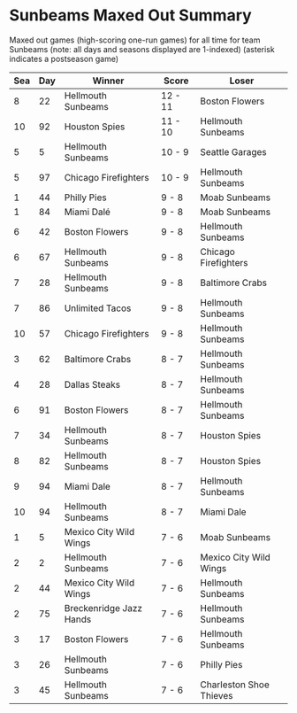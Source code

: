 # Sunbeams Maxed Out Summary



Maxed out games (high-scoring one-run games) for all time for team Sunbeams (note: all days and seasons displayed are 1-indexed) (asterisk indicates a postseason game)


| Sea | Day | Winner | Score | Loser | 
| ------ |------ |------ |------ |------ |
| 8 | 22 | Hellmouth Sunbeams | 12 - 11 | Boston Flowers | 
| 10 | 92 | Houston Spies | 11 - 10 | Hellmouth Sunbeams | 
| 5 | 5 | Hellmouth Sunbeams | 10 - 9 | Seattle Garages | 
| 5 | 97 | Chicago Firefighters | 10 - 9 | Hellmouth Sunbeams | 
| 1 | 44 | Philly Pies | 9 - 8 | Moab Sunbeams | 
| 1 | 84 | Miami Dalé | 9 - 8 | Moab Sunbeams | 
| 6 | 42 | Boston Flowers | 9 - 8 | Hellmouth Sunbeams | 
| 6 | 67 | Hellmouth Sunbeams | 9 - 8 | Chicago Firefighters | 
| 7 | 28 | Hellmouth Sunbeams | 9 - 8 | Baltimore Crabs | 
| 7 | 86 | Unlimited Tacos | 9 - 8 | Hellmouth Sunbeams | 
| 10 | 57 | Chicago Firefighters | 9 - 8 | Hellmouth Sunbeams | 
| 3 | 62 | Baltimore Crabs | 8 - 7 | Hellmouth Sunbeams | 
| 4 | 28 | Dallas Steaks | 8 - 7 | Hellmouth Sunbeams | 
| 6 | 91 | Boston Flowers | 8 - 7 | Hellmouth Sunbeams | 
| 7 | 34 | Hellmouth Sunbeams | 8 - 7 | Houston Spies | 
| 8 | 82 | Hellmouth Sunbeams | 8 - 7 | Houston Spies | 
| 9 | 94 | Miami Dale | 8 - 7 | Hellmouth Sunbeams | 
| 10 | 94 | Hellmouth Sunbeams | 8 - 7 | Miami Dale | 
| 1 | 5 | Mexico City Wild Wings | 7 - 6 | Moab Sunbeams | 
| 2 | 2 | Hellmouth Sunbeams | 7 - 6 | Mexico City Wild Wings | 
| 2 | 44 | Mexico City Wild Wings | 7 - 6 | Hellmouth Sunbeams | 
| 2 | 75 | Breckenridge Jazz Hands | 7 - 6 | Hellmouth Sunbeams | 
| 3 | 17 | Boston Flowers | 7 - 6 | Hellmouth Sunbeams | 
| 3 | 26 | Hellmouth Sunbeams | 7 - 6 | Philly Pies | 
| 3 | 45 | Hellmouth Sunbeams | 7 - 6 | Charleston Shoe Thieves | 


